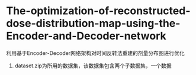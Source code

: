 # The-optimization-of-reconstructed-dose-distribution-map-using-the-Encoder-and-Decoder-network
利用基于Encoder-Decoder网络架构对时间反转法重建的剂量分布图进行优化
1. dataset.zip为所用的数据集，该数据集包含两个子数据集，一个数据
